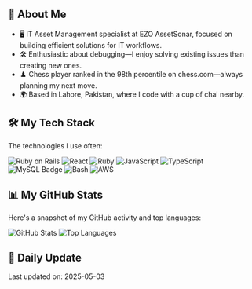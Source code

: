 ## 🌟 About Me
- 🖥️ IT Asset Management specialist at EZO AssetSonar, focused on building efficient solutions for IT workflows.
- 🛠️ Enthusiastic about debugging—I enjoy solving existing issues than creating new ones.
- ♟️ Chess player ranked in the 98th percentile on chess.com—always planning my next move.
- 🌍 Based in Lahore, Pakistan, where I code with a cup of chai nearby.


## 🛠️ My Tech Stack
The technologies I use often:

![Ruby on Rails](https://img.shields.io/badge/-Ruby%20on%20Rails-CC0000?logo=ruby-on-rails&logoColor=white&style=flat)
![React](https://img.shields.io/badge/-React-61DAFB?logo=react&logoColor=white&style=flat)
![Ruby](https://img.shields.io/badge/-Ruby-CC342D?logo=ruby&logoColor=white&style=flat)
![JavaScript](https://img.shields.io/badge/-JavaScript-F7DF1E?logo=javascript&logoColor=black&style=flat)
![TypeScript](https://img.shields.io/badge/-TypeScript-3178C6?logo=typescript&logoColor=white&style=flat)
![MySQL Badge](https://img.shields.io/badge/-MySQL-800080?logo=mysql&logoColor=white&style=flat)
![Bash](https://img.shields.io/badge/-Bash-4EAA25?logo=gnu-bash&logoColor=white&style=flat)
![AWS](https://img.shields.io/badge/-AWS-232F3E?logo=amazon-aws&logoColor=white&style=flat)


## 📊 My GitHub Stats
Here's a snapshot of my GitHub activity and top languages:

![GitHub Stats](https://github-readme-stats.vercel.app/api?username=haroon26&show_icons=true&theme=github&hide_border=true)
![Top Languages](https://github-readme-stats.vercel.app/api/top-langs/?username=haroon26&layout=compact&theme=github&hide_border=true)

## 📅 Daily Update
Last updated on: 2025-05-03
